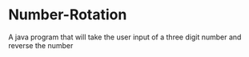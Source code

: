 # Number-Rotation
A java program that will take the user input of a three digit number and reverse the number
